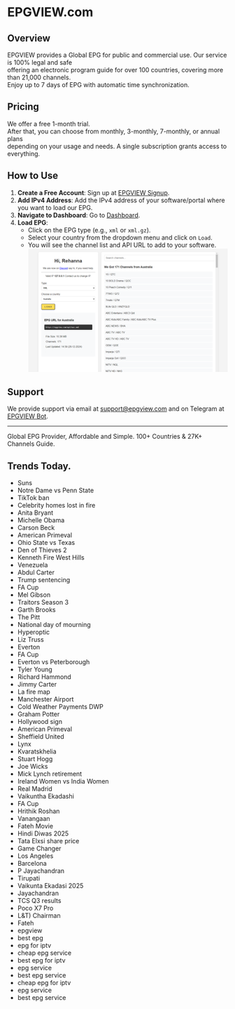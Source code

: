 # EPGVIEW.com



## Overview
EPGVIEW provides a Global EPG for public and commercial use. Our service is 100% legal and safe\
offering an electronic program guide for over 100 countries, covering more than 21,000 channels.\
Enjoy up to 7 days of EPG with automatic time synchronization.

## Pricing
We offer a free 1-month trial. \
After that, you can choose from monthly, 3-monthly, 7-monthly, or annual plans \
depending on your usage and needs. A single subscription grants access to everything.

## How to Use
1. **Create a Free Account**: Sign up at [EPGVIEW Signup](https://epgview.com/signup.php).
2. **Add IPv4 Address**: Add the IPv4 address of your software/portal where you want to load our EPG.
3. **Navigate to Dashboard**: Go to [Dashboard](https://epgview.com/dashboard.php).
4. **Load EPG**:
   - Click on the EPG type (e.g., `xml` or `xml.gz`).
   - Select your country from the dropdown menu and click on `Load`.
   - You will see the channel list and API URL to add to your software.
![EPGVIEW](img/dashboard.png)
## Support
We provide support via email at [support@epgview.com](mailto:support@epgview.com) and on Telegram at [EPGVIEW Bot](https://t.me/epgview_bot).

---

Global EPG Provider, Affordable and Simple. 100+ Countries & 27K+ Channels Guide.

## Trends Today.

- Suns
- Notre Dame vs Penn State
- TikTok ban
- Celebrity homes lost in fire
- Anita Bryant
- Michelle Obama
- Carson Beck
- American Primeval
- Ohio State vs Texas
- Den of Thieves 2
- Kenneth Fire West Hills
- Venezuela
- Abdul Carter
- Trump sentencing
- FA Cup
- Mel Gibson
- Traitors Season 3
- Garth Brooks
- The Pitt
- National day of mourning
- Hyperoptic
- Liz Truss
- Everton
- FA Cup
- Everton vs Peterborough
- Tyler Young
- Richard Hammond
- Jimmy Carter
- La fire map
- Manchester Airport
- Cold Weather Payments DWP
- Graham Potter
- Hollywood sign
- American Primeval
- Sheffield United
- Lynx
- Kvaratskhelia
- Stuart Hogg
- Joe Wicks
- Mick Lynch retirement
- Ireland Women vs India Women
- Real Madrid
- Vaikuntha Ekadashi
- FA Cup
- Hrithik Roshan
- Vanangaan
- Fateh Movie
- Hindi Diwas 2025
- Tata Elxsi share price
- Game Changer
- Los Angeles
- Barcelona
- P Jayachandran
- Tirupati
- Vaikunta Ekadasi 2025
- Jayachandran
- TCS Q3 results
- Poco X7 Pro
- L&T) Chairman
- Fateh
- epgview
- best epg
- epg for iptv
- cheap epg service
- best epg for iptv
- epg service
- best epg service
- cheap epg for iptv
- epg service
- best epg service
